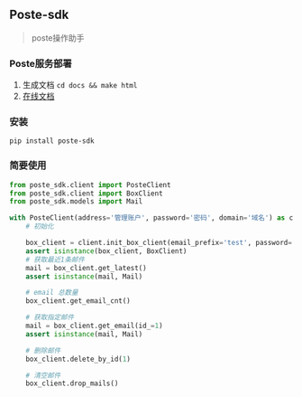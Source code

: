 ## Poste-sdk

> poste操作助手

### Poste服务部署
1. 生成文档 `cd docs && make html`
2. [在线文档](https://poste-sdk.readthedocs.io)


### 安装
```
pip install poste-sdk
```

### 简要使用
```python
from poste_sdk.client import PosteClient
from poste_sdk.client import BoxClient
from poste_sdk.models import Mail

with PosteClient(address='管理账户', password='密码', domain='域名') as client:
    # 初始化

    box_client = client.init_box_client(email_prefix='test', password='test',domain=None) 
    assert isinstance(box_client, BoxClient)
    # 获取最近1条邮件
    mail = box_client.get_latest()
    assert isinstance(mail, Mail)

    # email 总数量
    box_client.get_email_cnt()

    # 获取指定邮件
    mail = box_client.get_email(id_=1)
    assert isinstance(mail, Mail)

    # 删除邮件
    box_client.delete_by_id(1)

    # 清空邮件
    box_client.drop_mails()
```
